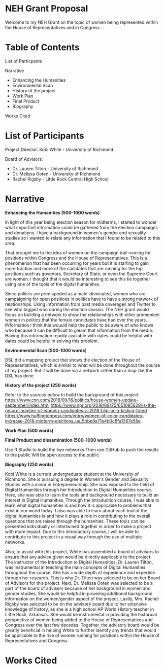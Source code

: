 # NEH Grant Proposal

Welcome to my NEH Grant on the topic of women being represented within the House of Representatives and in Congress.

# Table of Contents

List of Particpants

Narrative
  - Enhancing the Humanities
  - Environmental Scan
  - History of the project
  - Work Plan
  - Final Product
  - Biography 
  
 Works Cited 
 
# List of Participants

Project Director: Kobi White - University of Richmond

Board of Advisors: 
  - Dr. Lauren Tilton - University of Richmond
  - Dr. Melissa Ooten - University of Richmond
  - Rachel Rigsby - Little Rock Central High School
  

# Narrative 

**Enhancing the Humanities (500-1000 words)**

In light of this year being election season for midterms, I started to wonder what important information could be gathered from the 
election campaigns and donations. I have a background in women's gender and sexuality studies so I wanted to relate any information that 
I found to be related to this area.

That brought me to the idea of women on the campaign trail running for positions within Congress and the House of Representatives. This 
is a phenomenon that has been occurring for years but it is starting to gain more traction and more of the cadidates that are running 
for the top positions such as govenors, Secretary of State, or even the Supreme Court are women. I thought that it would be interesting 
to see this tie together using one of the tools of the digital humanities. 

Since politics are predispoded as a male-dominated, women who are campaigning for open positions in politics have to have a strong 
network of relationships. Using information from past media coverages and Twitter to see who tagged who during the election season. The 
NEH grant would focus on building a network to show the relationships with other promenient women in politics that the female candidates 
have had over the years. INformation I think this wouuld help the public to be aware of who knows who because it can be difficult to 
gleam that information from the media. Having this information readily available with dates could be helpful with dates could be helpful 
in solving this problem.


**Environmental Scan (500-1000 words)**

DSL did a mapping project that shows the election of the House of Representatives, which is similar to what will be done throughout the course of my project. But it will be done via a network rather than a map like the DSL has done. 

**History of the project (250 words)**

Refer to the sources below to build the background of this project. 
https://www.cnn.com/2018/09/16/politics/house-women-update-september/index.html
https://www.npr.org/2018/09/25/651085628/is-the-record-number-of-women-candidates-a-2018-blip-or-a-lasting-trend
https://www.huffingtonpost.com/entry/women-of-color-candidates-increase-2018-midterm-elections_us_5bbe8a71e4b0c8fa1367e58e

**Work Plan (500 words)**


**Final Product and dissemination (500-1000 words)**

Use R Studio to build the two networks
Then use GitHub to push the results to the public
Will be open access to the public

**Biography (250 words)**

Kobi White is a current undergraduate student at the University of Richmond. She is pursuing a degree in Women's Gender and Sexuality 
Studies with a minor in Entrepreneurship. She was exposed to the field of Digital Humanities through her Introduction to Digital 
Humanities course. Here, she was able to learn the tools and background necessary to build an interest in Digital Humanities. Through 
the introduction course, I was able to learn what digital humanities is and how it is applicable to problems that exist in our world 
today. I also was able to learn about each tool of the digital humanities is and how it plays a role in contributing to the overall 
questions that are raised through the humanities. These tools can be presented individually or intertwined together in order to make a 
project with more impact. Due to this introductory course, I will be able to contribute to this project in a visual way through the use of multiple networks. 

Also, to assist with this project, White has assembled a board of advisors to ensure that any advice given would be directly applicable to the project. The instructor of the Introduction to Digital Humanities, Dr. Lauren Tilton, was instrumental in teaching the main concepts of Digital Humanities throughout the course. She has a wide depth of experience and expertise through her research. This is why Dr. Tilton was selected to be on her Board of Advisors for this project. Next, Dr. Melissa Ooten was selected to be a part of the board of advisers because of her background in women and gender studies. She would be helpful in providing additional background information on the women/gender aspect of the project. Lastly, Mrs. Rachel Rigsby was selected to be on the advisory board due to her extensive knowledge of history, as she is a high school AP World History teacher in Little Rock, Arkansas. She would be instrumental in providing the historical perspective of women being added to the House of Representatives and Congress over the last few decades. Together, the advisory board would be greatly beneficial in helping White to further identify any trends that would be applicable to the rise of women running for positions within the House of Representatives and Congress. 

# Works Cited
